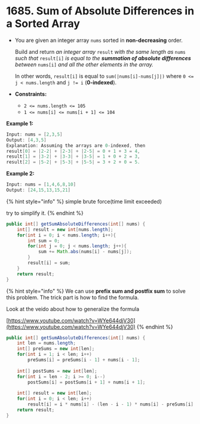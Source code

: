 # 1685. Sum of Absolute Differences in a Sorted Array

* You are given an integer array `nums` sorted in **non-decreasing** order.

  Build and return _an integer array_ `result` _with the same length as_ `nums` _such that_ `result[i]` _is equal to the **summation of absolute differences** between_ `nums[i]` _and all the other elements in the array._

  In other words, `result[i]` is equal to `sum(|nums[i]-nums[j]|)` where `0 <= j < nums.length` and `j != i` \(**0-indexed**\).

* **Constraints:**
  * `2 <= nums.length <= 105`
  * `1 <= nums[i] <= nums[i + 1] <= 104`

**Example 1:**

```java
Input: nums = [2,3,5]
Output: [4,3,5]
Explanation: Assuming the arrays are 0-indexed, then
result[0] = |2-2| + |2-3| + |2-5| = 0 + 1 + 3 = 4,
result[1] = |3-2| + |3-3| + |3-5| = 1 + 0 + 2 = 3,
result[2] = |5-2| + |5-3| + |5-5| = 3 + 2 + 0 = 5.
```

**Example 2:**

```java
Input: nums = [1,4,6,8,10]
Output: [24,15,13,15,21]
```

{% hint style="info" %}
simple brute force\(time limit exceeded\)

try to simplify it.
{% endhint %}

```java
public int[] getSumAbsoluteDifferences(int[] nums) {
    int[] result = new int[nums.length];
    for(int i = 0; i < nums.length; i++){
        int sum = 0;
        for(int j = 0; j < nums.length; j++){
            sum += Math.abs(nums[i] - nums[j]);
        }
        result[i] = sum;
    }
    return result;
}
```

{% hint style="info" %}
We can use **prefix sum and postfix sum** to solve this problem. The trick part is how to find the formula.

Look at the veido about how to generalize the formula

[https://www.youtube.com/watch?v=WYe644djV30](https://www.youtube.com/watch?v=WYe644djV30)
{% endhint %}

```java
public int[] getSumAbsoluteDifferences(int[] nums) {
    int len = nums.length;
    int[] preSums = new int[len];
    for(int i = 1; i < len; i++)
        preSums[i] = preSums[i - 1] + nums[i - 1];
    
    int[] postSums = new int[len];
    for(int i = len - 2; i >= 0; i--)
        postSums[i] = postSums[i + 1] + nums[i + 1];
    
    int[] result = new int[len];
    for(int i = 0; i < len; i++)
        result[i] = i * nums[i] - (len - i - 1) * nums[i] - preSums[i] + postSums[i];
    return result;
}
```

